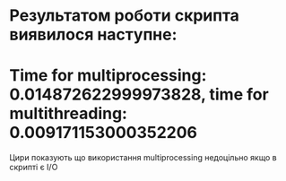 # Результатом роботи скрипта виявилося наступне:

# Time for multiprocessing: 0.014872622999973828, time for multithreading: 0.009171153000352206

Цири показують що використання multiprocessing недоцільно якщо в скрипті є I/O
